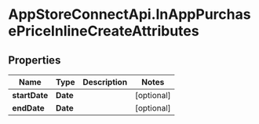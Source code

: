 # AppStoreConnectApi.InAppPurchasePriceInlineCreateAttributes

## Properties

Name | Type | Description | Notes
------------ | ------------- | ------------- | -------------
**startDate** | **Date** |  | [optional] 
**endDate** | **Date** |  | [optional] 


